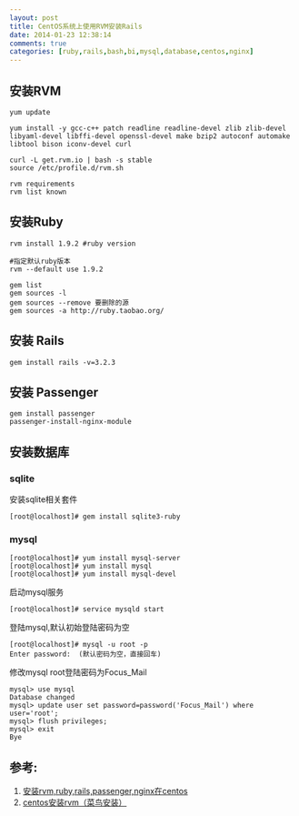 ```yaml
---
layout: post
title: CentOS系统上使用RVM安装Rails
date: 2014-01-23 12:38:14
comments: true
categories: [ruby,rails,bash,bi,mysql,database,centos,nginx]
---
```

## 安装RVM

    yum update
    
    yum install -y gcc-c++ patch readline readline-devel zlib zlib-devel libyaml-devel libffi-devel openssl-devel make bzip2 autoconf automake libtool bison iconv-devel curl
    
    curl -L get.rvm.io | bash -s stable
    source /etc/profile.d/rvm.sh
    
    rvm requirements
    rvm list known 

## 安装Ruby

    rvm install 1.9.2 #ruby version
    
    #指定默认ruby版本
    rvm --default use 1.9.2
    
    gem list
    gem sources -l
    gem sources --remove 要删除的源
    gem sources -a http://ruby.taobao.org/

## 安装 Rails

    gem install rails -v=3.2.3

## 安装 Passenger

    gem install passenger
    passenger-install-nginx-module

## 安装数据库

### sqlite

安装sqlite相关套件

    [root@localhost]# gem install sqlite3-ruby

### mysql 

    [root@localhost]# yum install mysql-server
    [root@localhost]# yum install mysql
    [root@localhost]# yum install mysql-devel 

启动mysql服务

    [root@localhost]# service mysqld start

登陆mysql,默认初始登陆密码为空

    [root@localhost]# mysql -u root -p
    Enter password:  (默认密码为空，直接回车)

修改mysql root登陆密码为Focus_Mail

    mysql> use mysql
    Database changed
    mysql> update user set password=password('Focus_Mail') where user='root';
    mysql> flush privileges;
    mysql> exit
    Bye

## 参考:

1. [安装rvm,ruby,rails,passenger,nginx在centos](http://www.zhuyinghao.com/2013/03/14/installing-rvm-ruby-rails-passenger-nginx-on-centos/)
2. [centos安装rvm（菜鸟安装）](http://blog.csdn.net/dzl84394/article/details/7750586)
